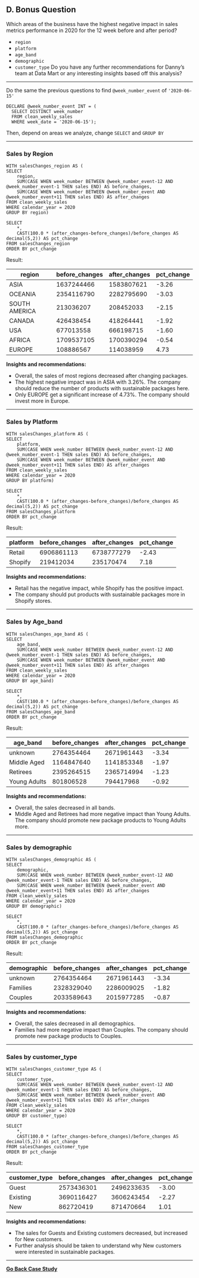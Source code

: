## D. Bonus Question
  
Which areas of the business have the highest negative impact in sales metrics performance in 2020 for the 12 week before and after period?
  * ```region```
  * ```platform```
  * ```age_band```
  * ```demographic```
  * ```customer_type```
Do you have any further recommendations for Danny’s team at Data Mart or any interesting insights based off this analysis?

---
Do the same the previous questions to find `@week_number_event` of `'2020-06-15'`

```TSQL
DECLARE @week_number_event INT = (
  SELECT DISTINCT week_number
  FROM clean_weekly_sales
  WHERE week_date = '2020-06-15');
```
Then, depend on areas we analyze, change `SELECT` and `GROUP BY`

---
### **Sales by Region**

```TSQL
WITH salesChanges_region AS (
SELECT
	region,
	SUM(CASE WHEN week_number BETWEEN @week_number_event-12 AND @week_number_event-1 THEN sales END) AS before_changes,
	SUM(CASE WHEN week_number BETWEEN @week_number_event AND @week_number_event+11 THEN sales END) AS after_changes
FROM clean_weekly_sales
WHERE calendar_year = 2020
GROUP BY region)

SELECT 
	*,
	CAST(100.0 * (after_changes-before_changes)/before_changes AS decimal(5,2)) AS pct_change
FROM salesChanges_region
ORDER BY pct_change
```
Result:

|region		|before_changes	|after_changes	|pct_change|
|-----------------|-----------------|-----------------|-------------|
|ASIA			|1637244466		|1583807621		|-3.26|
|OCEANIA		|2354116790		|2282795690		|-3.03|
|SOUTH AMERICA	|213036207		|208452033		|-2.15|
|CANADA		|426438454		|418264441		|-1.92|
|USA			|677013558		|666198715		|-1.60|
|AFRICA		|1709537105		|1700390294		|-0.54|
|EUROPE		|108886567		|114038959		|4.73|

**Insights and recommendations:**
 * Overall, the sales of most regions decreased after changing packages.
 * The highest negative impact was in ASIA with 3.26%. The company should reduce the number of products with sustainable packages here. 
 * Only EUROPE get a significant increase of 4.73%. The company should invest more in Europe.
---
### **Sales by Platform**

```TSQL
WITH salesChanges_platform AS (
SELECT
	platform,
	SUM(CASE WHEN week_number BETWEEN @week_number_event-12 AND @week_number_event-1 THEN sales END) AS before_changes,
	SUM(CASE WHEN week_number BETWEEN @week_number_event AND @week_number_event+11 THEN sales END) AS after_changes
FROM clean_weekly_sales
WHERE calendar_year = 2020
GROUP BY platform)

SELECT 
	*,
	CAST(100.0 * (after_changes-before_changes)/before_changes AS decimal(5,2)) AS pct_change
FROM salesChanges_platform
ORDER BY pct_change
```
Result:

|platform	|before_changes	|after_changes	|pct_change
|-----------|-----------------|-----------------|-------------
|Retail	|6906861113		|6738777279		|-2.43
|Shopify	|219412034		|235170474		|7.18

**Insights and recommendations:**
 * Retail has the negative impact, while Shopify has the positive impact. 
 * The company should put products with sustainable packages more in Shopify stores.
---
### **Sales by Age_band**

```TSQL
WITH salesChanges_age_band AS (
SELECT
	age_band,
	SUM(CASE WHEN week_number BETWEEN @week_number_event-12 AND @week_number_event-1 THEN sales END) AS before_changes,
	SUM(CASE WHEN week_number BETWEEN @week_number_event AND @week_number_event+11 THEN sales END) AS after_changes
FROM clean_weekly_sales
WHERE calendar_year = 2020
GROUP BY age_band)

SELECT 
	*,
	CAST(100.0 * (after_changes-before_changes)/before_changes AS decimal(5,2)) AS pct_change
FROM salesChanges_age_band
ORDER BY pct_change
```
Result:

|age_band		|before_changes	|after_changes	|pct_change|
|-----------------|-----------------|-----------------|-------------|
|unknown		|2764354464		|2671961443		|-3.34|
|Middle Aged	|1164847640		|1141853348		|-1.97|
|Retirees		|2395264515		|2365714994		|-1.23|
|Young Adults	|801806528		|794417968		|-0.92|

**Insights and recommendations:**
 * Overall, the sales decreased in all bands.
 * Middle Aged and Retirees had more negative impact than Young Adults. The company should promote new package products to Young Adults more.
 
---
### **Sales by demographic**

```TSQL
WITH salesChanges_demographic AS (
SELECT
	demographic,
	SUM(CASE WHEN week_number BETWEEN @week_number_event-12 AND @week_number_event-1 THEN sales END) AS before_changes,
	SUM(CASE WHEN week_number BETWEEN @week_number_event AND @week_number_event+11 THEN sales END) AS after_changes
FROM clean_weekly_sales
WHERE calendar_year = 2020
GROUP BY demographic)

SELECT 
	*,
	CAST(100.0 * (after_changes-before_changes)/before_changes AS decimal(5,2)) AS pct_change
FROM salesChanges_demographic
ORDER BY pct_change
```
Result:

|demographic	|before_changes	|after_changes	|pct_change|
|-----------------|-----------------|-----------------|-------|
|unknown		|2764354464		|2671961443		|-3.34|
|Families		|2328329040		|2286009025		|-1.82|
|Couples		|2033589643		|2015977285		|-0.87|

**Insights and recommendations:**
 * Overall, the sales decreased in all demographics.
 * Families had more negative impact than Couples. The company should promote new package products to Couples.

---
### **Sales by customer_type**

```TSQL
WITH salesChanges_customer_type AS (
SELECT
	customer_type,
	SUM(CASE WHEN week_number BETWEEN @week_number_event-12 AND @week_number_event-1 THEN sales END) AS before_changes,
	SUM(CASE WHEN week_number BETWEEN @week_number_event AND @week_number_event+11 THEN sales END) AS after_changes
FROM clean_weekly_sales
WHERE calendar_year = 2020
GROUP BY customer_type)

SELECT 
	*,
	CAST(100.0 * (after_changes-before_changes)/before_changes AS decimal(5,2)) AS pct_change
FROM salesChanges_customer_type
ORDER BY pct_change
```
Result:

|customer_type	|before_changes	|after_changes	|pct_change|
|-----------------|-----------------|-----------------|-------------|
|Guest		|2573436301		|2496233635		|-3.00|
|Existing		|3690116427		|3606243454		|-2.27|
|New			|862720419		|871470664		|1.01|

**Insights and recommendations:**
 * The sales for Guests and Existing customers decreased, but increased for New customers.
 * Further analysis should be taken to understand why New customers were interested in sustainable packages.

---
**[Go Back Case Study](https://github.com/LotteyPham/SQL-code/blob/main/Data%20Mart%20Analysis%20Project/Readme.md)**


